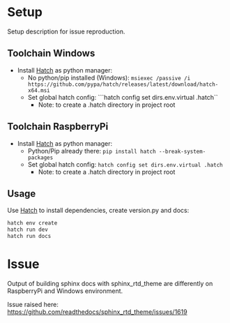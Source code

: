 # Setup

Setup description for issue reproduction.

## Toolchain Windows

- Install [Hatch](https://hatch.pypa.io/) as python manager:
    - No python/pip installed (Windows): ```msiexec /passive /i https://github.com/pypa/hatch/releases/latest/download/hatch-x64.msi```
    - Set global hatch config: ```hatch config set dirs.env.virtual .hatch``
        - Note: to create a .hatch directory in project root

## Toolchain RaspberryPi

- Install [Hatch](https://hatch.pypa.io/) as python manager:
    - Python/Pip already there: ```pip install hatch --break-system-packages```
    - Set global hatch config: ```hatch config set dirs.env.virtual .hatch```
        - Note: to create a .hatch directory in project root


## Usage

Use [Hatch](https://hatch.pypa.io/) to install dependencies, create version.py and docs:

```bash
hatch env create
hatch run dev
hatch run docs
```


# Issue

Output of building sphinx docs with sphinx_rtd_theme are differently on RaspberryPi and Windows environment.

Issue raised here: https://github.com/readthedocs/sphinx_rtd_theme/issues/1619
